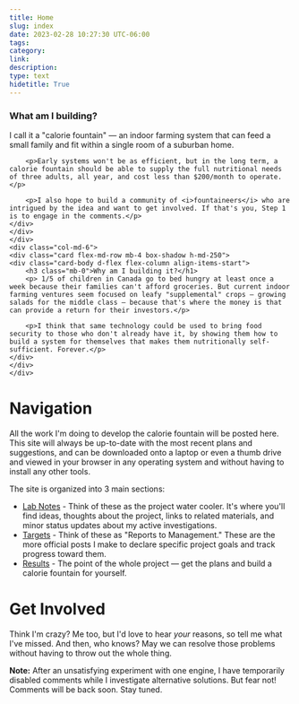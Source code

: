 ```yaml
---
title: Home
slug: index
date: 2023-02-28 10:27:30 UTC-06:00
tags: 
category: 
link: 
description: 
type: text
hidetitle: True
---
```


<div class="d-block">
<div class="row mb-2">
    <div class="col-md-6">
    <div class="card flex-md-row mb-4 box-shadow h-md-250">
    <div class="card-body d-flex flex-column align-items-start">
        <h3 class="mb-0">What am I building?</h1>
        <p>I call it a "calorie fountain" — an indoor farming system that can feed a small family and fit within a single room of a suburban home.</p>

        <p>Early systems won't be as efficient, but in the long term, a calorie fountain should be able to supply the full nutritional needs of three adults, all year, and cost less than $200/month to operate.</p>

        <p>I also hope to build a community of <i>fountaineers</i> who are intrigued by the idea and want to get involved. If that's you, Step 1 is to engage in the comments.</p>
    </div>
    </div>
    </div>
    <div class="col-md-6">
    <div class="card flex-md-row mb-4 box-shadow h-md-250">
    <div class="card-body d-flex flex-column align-items-start">
        <h3 class="mb-0">Why am I building it?</h1>
        <p> 1/5 of children in Canada go to bed hungry at least once a week because their families can't afford groceries. But current indoor farming ventures seem focused on leafy "supplemental" crops — growing salads for the middle class — because that's where the money is that can provide a return for their investors.</p>

        <p>I think that same technology could be used to bring food security to those who don't already have it, by showing them how to build a system for themselves that makes them nutritionally self-sufficient. Forever.</p>
    </div>
    </div>
    </div>
</div>
</div>

# Navigation

All the work I'm doing to develop the calorie fountain will be posted here. This site will always be up-to-date with the most recent plans and suggestions, and can be downloaded onto a laptop or even a thumb drive and viewed in your browser in any operating system and without having to install any other tools. 

The site is organized into 3 main sections: 

- [Lab Notes](/priority/labnotes) - Think of these as the project water cooler. It's where you'll find ideas, thoughts about the project, links to related materials, and minor status updates about my active investigations.
- [Targets](/priority/targets) - Think of these as "Reports to Management." These are the more official posts I make to declare specific project goals and track progress toward them.
- [Results](/priority/results) - The point of the whole project — get the plans and build a calorie fountain for yourself.

# Get Involved

Think I'm crazy? Me too, but I'd love to hear *your* reasons, so tell me what I've missed. And then, who knows? May we can resolve those problems without having to throw out the whole thing. 

**Note:** After an unsatisfying experiment with one engine, I have temporarily disabled comments while I investigate alternative solutions. But fear not! Comments will be back soon. Stay tuned.
